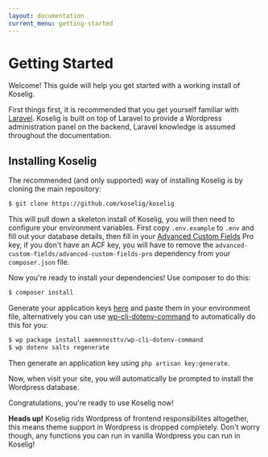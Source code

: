 ```yaml
---
layout: documentation
current_menu: getting-started
---
```


# Getting Started

Welcome! This guide will help you get started with a working install of Koselig.

First things first, it is recommended that you get yourself familiar with [Laravel](https://laravel.com/docs/5.3/installation). Koselig is built on top of Laravel to provide a Wordpress administration panel on the backend, Laravel knowledge is assumed throughout the documentation.



## Installing Koselig

The recommended (and only supported) way of installing Koselig is by cloning the main repository:

```bash
$ git clone https://github.com/koselig/koselig
```

This will pull down a skeleton install of Koselig, you will then need to configure your environment variables. First copy `.env.example` to `.env` and fill out your database details, then fill in your [Advanced Custom Fields](https://www.advancedcustomfields.com/) Pro key, if you don't have an ACF key, you will have to remove the `advanced-custom-fields/advanced-custom-fields-pro` dependency from your `composer.json` file.

Now you're ready to install your dependencies! Use composer to do this:

```bash
$ composer install
```

Generate your application keys [here](https://roots.io/salts.html) and paste them in your environment file, alternatively you can use [wp-cli-dotenv-command](https://github.com/aaemnnosttv/wp-cli-dotenv-command) to automatically do this for you:

```bash
$ wp package install aaemnnosttv/wp-cli-dotenv-command
$ wp dotenv salts regenerate
```

 Then generate an application key using `php artisan key:generate`.

Now, when visit your site, you will automatically be prompted to install the Wordpress database.

Congratulations, you're ready to use Koselig now!

<div class="alert alert-info" role="alert"><strong>Heads up!</strong> Koselig rids Wordpress of frontend responsibilites altogether, this means theme support in Wordpress is dropped completely. Don't worry though, any functions you can run in vanilla Wordpress you can run in Koselig!</div>
